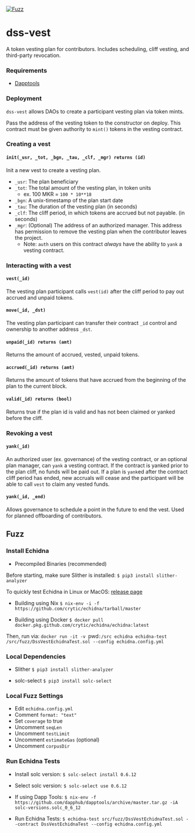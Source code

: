 [![Fuzz](https://github.com/brianmcmichael/dss-vest/actions/workflows/fuzz.yml/badge.svg)](https://github.com/brianmcmichael/dss-vest/actions/workflows/fuzz.yml)

# dss-vest

A token vesting plan for contributors. Includes scheduling, cliff vesting, and third-party revocation.

### Requirements

- [Dapptools](https://github.com/dapphub/dapptools)

### Deployment

`dss-vest` allows DAOs to create a participant vesting plan via token mints.

Pass the address of the vesting token to the constructor on deploy. This contract must be given authority to `mint()` tokens in the vesting contract.

### Creating a vest

#### `init(_usr, _tot, _bgn, _tau, _clf, _mgr) returns (id)`

Init a new vest to create a vesting plan.

- `_usr`: The plan beneficiary
- `_tot`: The total amount of the vesting plan, in token units
  - ex. 100 MKR = `100 * 10**18`
- `_bgn`: A unix-timestamp of the plan start date
- `_tau`: The duration of the vesting plan (in seconds)
- `_clf`: The cliff period, in which tokens are accrued but not payable. (in seconds)
- `_mgr`: (Optional) The address of an authorized manager. This address has permission to remove the vesting plan when the contributor leaves the project.
  - Note: `auth` users on this contract _always_ have the ability to `yank` a vesting contract.

### Interacting with a vest

#### `vest(_id)`

The vesting plan participant calls `vest(id)` after the cliff period to pay out accrued and unpaid tokens.

#### `move(_id, _dst)`

The vesting plan participant can transfer their contract `_id` control and ownership to another address `_dst`.

#### `unpaid(_id) returns (amt)`

Returns the amount of accrued, vested, unpaid tokens.

#### `accrued(_id) returns (amt)`

Returns the amount of tokens that have accrued from the beginning of the plan to the current block.

#### `valid(_id) returns (bool)`

Returns true if the plan id is valid and has not been claimed or yanked before the cliff.

### Revoking a vest

#### `yank(_id)`

An authorized user (ex. governance) of the vesting contract, or an optional plan manager, can `yank` a vesting contract. If the contract is yanked prior to the plan cliff, no funds will be paid out. If a plan is `yank`ed after the contract cliff period has ended, new accruals will cease and the participant will be able to call `vest` to claim any vested funds.

#### `yank(_id, _end)`

Allows governance to schedule a point in the future to end the vest. Used for planned offboarding of contributors.

## Fuzz

### Install Echidna

- Precompiled Binaries (recommended)

Before starting, make sure Slither is installed:
`$ pip3 install slither-analyzer`

To quickly test Echidna in Linux or MacOS:
[release page](https://github.com/crytic/echidna/releases)

- Building using Nix
  `$ nix-env -i -f https://github.com/crytic/echidna/tarball/master`

- Building using Docker
  `$ docker pull docker.pkg.github.com/crytic/echidna/echidna:latest`

Then, run via:
`docker run -it -v `pwd`:/src echidna echidna-test /src/fuzz/DssVestEchidnaTest.sol --config echidna.config.yml`

### Local Dependencies

- Slither
  `$ pip3 install slither-analyzer`

- solc-select
  `$ pip3 install solc-select`

### Local Fuzz Settings

- Edit `echidna.config.yml`
- Comment `format: "text"`
- Set `coverage` to true
- Uncomment `seqLen`
- Uncomment `testLimit`
- Uncomment `estimateGas` (optional)
- Uncomment `corpusDir`

### Run Echidna Tests

- Install solc version:
  `$ solc-select install 0.6.12`

- Select solc version:
  `$ solc-select use 0.6.12`

- If using Dapp Tools:
  `$ nix-env -f https://github.com/dapphub/dapptools/archive/master.tar.gz -iA solc-versions.solc_0_6_12`

- Run Echidna Tests:
  `$ echidna-test src/fuzz/DssVestEchidnaTest.sol --contract DssVestEchidnaTest --config echidna.config.yml`
